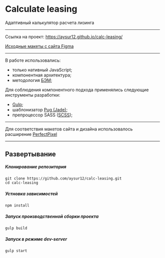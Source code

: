 # Calculate leasing

Адаптивный калькулятор расчета лизинга

___
Cсылка на проект: https://aysur12.github.io/calc-leasing/

[Исходные макеты с сайта Figma](https://www.figma.com/file/tgAgxT0IrRQlauFCwK8i1R/%D0%A2%D0%B5%D1%81%D1%82%D0%BE%D0%B2%D0%B0%D1%8F-%D0%B2%D0%B5%D1%80%D1%81%D1%82%D0%BA%D0%B0-4?node-id=0%3A1&t=1P5aEdQI6f2CVyZA-1)
___
В работе использовались:
  + только нативный JavaScript;
  + компонентная архитектура;
  + методология [БЭМ](https://ru.bem.info/methodology/quick-start/);

Для соблюдения компонентного подхода применялись следующие инструменты разработки:
  + [Gulp](https://gulpjs.com/);
  + шаблонизатор [Pug (Jade)](https://pugjs.org/api/getting-started.html);
  + препроцессор SASS ([SCSS](https://sass-scss.ru/));

___

Для соответствия макетов сайта и дизайна использовалось расширение [PerfectPixel](https://chrome.google.com/webstore/detail/perfectpixel-by-welldonec/dkaagdgjmgdmbnecmcefdhjekcoceebi?hl=ru)
___
## Развертывание
##### Клонирование репозитория
```
git clone https://github.com/aysur12/calc-leasing.git
cd calc-leasing
```
##### Устновка зависимостей
```
npm install
```
##### Запуск производственной сборки проекта
```
gulp build
```
##### Запуск в режиме dev-server
```
gulp start
```
